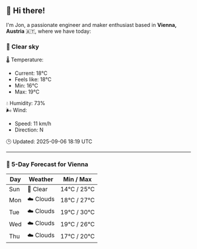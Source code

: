 ## 👋 Hi there!

I'm Jon, a passionate engineer and maker enthusiast based in **Vienna, Austria** 🇦🇹, where we have today:

### 🌙 Clear sky 

🌡️ Temperature: 
* Current: 18°C
* Feels like: 18°C
* Min: 16°C 
* Max: 19°C  

💧 Humidity: 73%  
🌬️ Wind: 
* Speed: 11 km/h 
* Direction: N  

🕒 Updated: 2025-09-06 18:19 UTC

---

### 📅 5-Day Forecast for Vienna

| Day | Weather | Min / Max |
|-----|---------|------------|
| Sun | 🌙 Clear | 14°C / 25°C |
| Mon | ☁️ Clouds | 18°C / 27°C |
| Tue | ☁️ Clouds | 19°C / 30°C |
| Wed | ☁️ Clouds | 19°C / 26°C |
| Thu | ☁️ Clouds | 17°C / 20°C |
